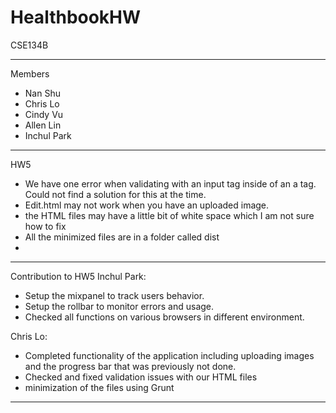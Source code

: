 # HealthbookHW
CSE134B

-----------------------------------------------------------------------
Members
- Nan Shu
- Chris Lo
- Cindy Vu
- Allen Lin
- Inchul Park

---------------------------------------------------------------------
HW5
- We have one error when validating with an input tag inside of an a tag. Could not find a solution for this at the time.
- Edit.html may not work when you have an uploaded image.
- the HTML files may have a little bit of white space which I am not sure how to fix
- All the minimized files are in a folder called dist
- 

---------------------------------------------------------------------
Contribution to HW5
Inchul Park:
- Setup the mixpanel to track users behavior.
- Setup the rollbar to monitor errors and usage.
- Checked all functions on various browsers in different environment.

Chris Lo:
- Completed functionality of the application including uploading images and the progress bar that was previously not done.
- Checked and fixed validation issues with our HTML files
- minimization of the files using Grunt

---------------------------------------------------------------------
